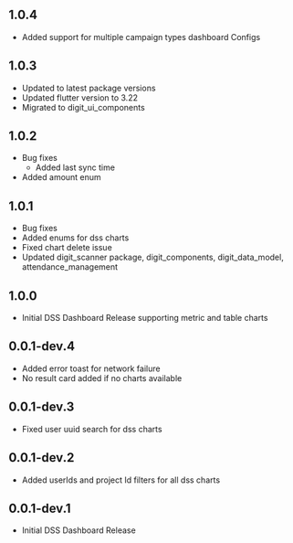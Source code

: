 ## 1.0.4

* Added support for multiple campaign types dashboard Configs

## 1.0.3

* Updated to latest package versions
* Updated flutter version to 3.22
* Migrated to digit_ui_components

## 1.0.2

* Bug fixes
    * Added last sync time
* Added amount enum

## 1.0.1

* Bug fixes
* Added enums for dss charts
* Fixed chart delete issue
* Updated digit_scanner package, digit_components, digit_data_model, attendance_management

## 1.0.0

* Initial DSS Dashboard Release supporting metric and table charts

## 0.0.1-dev.4

* Added error toast for network failure
* No result card added if no charts available

## 0.0.1-dev.3

* Fixed user uuid search for dss charts

## 0.0.1-dev.2

* Added userIds and project Id filters for all dss charts

## 0.0.1-dev.1

* Initial DSS Dashboard Release
